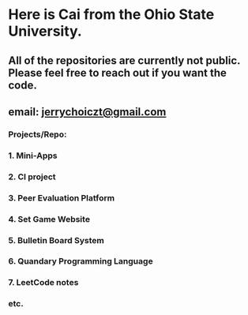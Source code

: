 # Here is Cai from the Ohio State University.

## All of the repositories are currently not public. Please feel free to reach out if you want the code. 
## email: jerrychoiczt@gmail.com

### Projects/Repo:

### 1. Mini-Apps

### 2. CI project

### 3. Peer Evaluation Platform

### 4. Set Game Website

### 5. Bulletin Board System

### 6. Quandary Programming Language

### 7. LeetCode notes

### etc.
